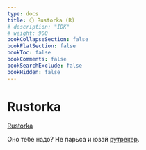 ```yaml
---
type: docs
title: ⚪️ Rustorka (R)
# description: "IDK"
# weight: 900
bookCollapseSection: false
bookFlatSection: false
bookToc: false
bookComments: false
bookSearchExclude: false
bookHidden: false
---
```


# Rustorka

[Rustorka](https://rustorka.com/?nt)

Оно тебе надо? Не парьса и юзай [рутрекер](../rutracker).
